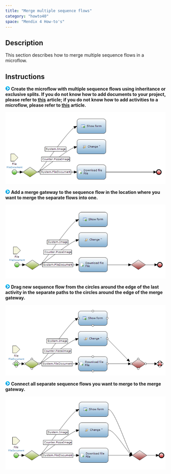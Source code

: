 ```yaml
---
title: "Merge multiple sequence flows"
category: "howto40"
space: "Mendix 4 How-to's"
---
```

## Description

This section describes how to merge multiple sequence flows in a microflow.

## Instructions

![](attachments/819203/917932.png) **Create the microflow with multiple sequence flows using inheritance or exclusive splits. If you do not know how to add documents to your project, please refer to [this](add-documents-to-a-module) article; if you do not know how to add activities to a microflow, please refer to [this](add-an-activity-to-a-microflow) article.**

![](attachments/2621614/2752840.png)

![](attachments/819203/917932.png) **Add a merge gateway to the sequence flow in the location where you want to merge the separate flows into one.**

![](attachments/2621614/2752839.png)

![](attachments/819203/917932.png) **Drag new sequence flow from the circles around the edge of the last activity in the separate paths to the circles around the edge of the merge gateway.**

![](attachments/2621614/2752842.png)

![](attachments/819203/917932.png) **Connect all separate sequence flows you want to merge to the merge gateway.**

![](attachments/2621614/2752845.png)


